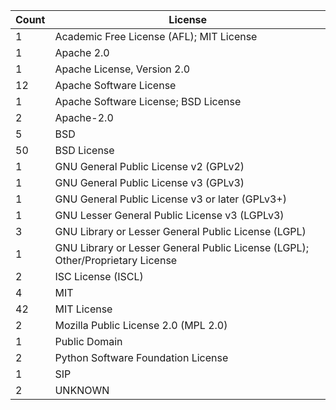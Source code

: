 | Count | License                                                                        |
|-------|--------------------------------------------------------------------------------|
| 1     | Academic Free License (AFL); MIT License                                       |
| 1     | Apache 2.0                                                                     |
| 1     | Apache License, Version 2.0                                                    |
| 12    | Apache Software License                                                        |
| 1     | Apache Software License; BSD License                                           |
| 2     | Apache-2.0                                                                     |
| 5     | BSD                                                                            |
| 50    | BSD License                                                                    |
| 1     | GNU General Public License v2 (GPLv2)                                          |
| 1     | GNU General Public License v3 (GPLv3)                                          |
| 1     | GNU General Public License v3 or later (GPLv3+)                                |
| 1     | GNU Lesser General Public License v3 (LGPLv3)                                  |
| 3     | GNU Library or Lesser General Public License (LGPL)                            |
| 1     | GNU Library or Lesser General Public License (LGPL); Other/Proprietary License |
| 2     | ISC License (ISCL)                                                             |
| 4     | MIT                                                                            |
| 42    | MIT License                                                                    |
| 2     | Mozilla Public License 2.0 (MPL 2.0)                                           |
| 1     | Public Domain                                                                  |
| 2     | Python Software Foundation License                                             |
| 1     | SIP                                                                            |
| 2     | UNKNOWN                                                                        |